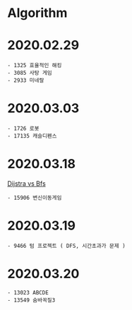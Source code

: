 # Algorithm

# 2020.02.29
	- 1325 효율적인 해킹
	- 3085 사탕 게임
	- 2933 미네랄

# 2020.03.03
	- 1726 로봇
	- 17135 캐슬디펜스

# 2020.03.18 

 [Dijstra vs Bfs](./Dijkstra.md)
	
	- 15906 변신이동게임

# 2020.03.19
	- 9466 텀 프로젝트 ( DFS, 시간초과가 문제 )

# 2020.03.20
	- 13023 ABCDE
	- 13549 숨바꼭질3



